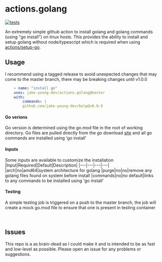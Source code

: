 # actions.golang
[![tests](https://github.com/jake-young-dev/actions.golang/actions/workflows/test.yaml/badge.svg)](https://github.com/jake-young-dev/actions.golang/actions/workflows/test.yaml)

An extremely simple github action to install golang and golang commands (using "go install") on linux hosts. This provides the ability to install and setup golang without node/typescript which is required when using [actions/setup-go](https://github.com/actions/setup-go). 


## Usage
I recommend using a tagged release to avoid unexpected changes that may come to the master branch, there may be breaking changes until v1.0.0
```yaml
    - name: "install go"
    uses: jake-young-dev/actions.golang@master
    with:
        commands: |
        github.com/jake-young-dev/kelp@v0.0.9
```

#### Go verions
Go version is determined using the go.mod file in the root of working directory. Go files are pulled directly from the go download [site](https://go.dev/dl/) and all go commands are installed using 'go install'
#### Inputs
Some inputs are available to customize the installation
|Input|Required|Default|Description|
|---|---|---|---|
|arch|no|amd64|system architecture for golang
|purge|no|no|remove any golang files found on system before install
|commands|no|no default|links to any commands to be installed using 'go install'
#### Testing
A simple testing job is triggered on a push to the master branch, the job will create a mock go.mod file to ensure that one is present in testing container

<br />

## Issues
This repo is a as brain-dead as I could make it and is intended to be as fast and low-level as possible. Please open an issue for any problems or suggestions.